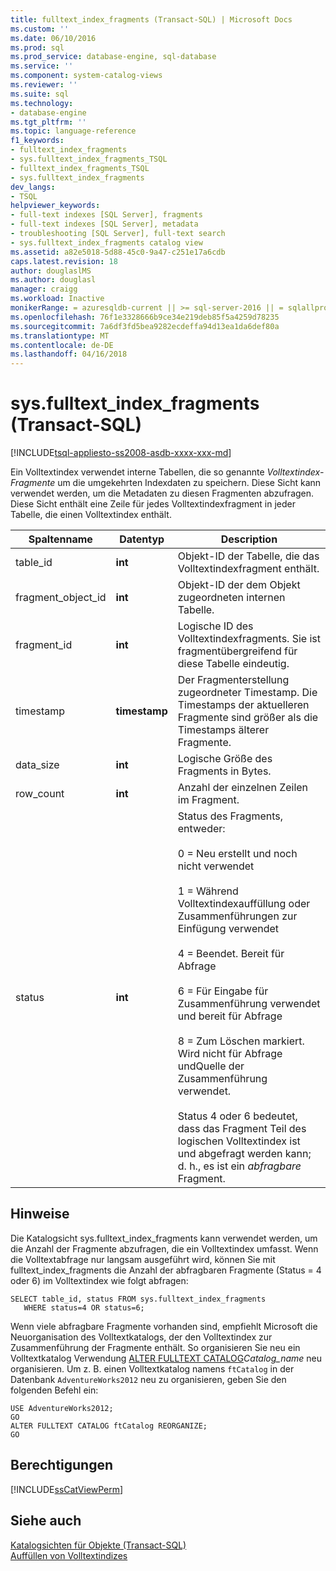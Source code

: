 ```yaml
---
title: fulltext_index_fragments (Transact-SQL) | Microsoft Docs
ms.custom: ''
ms.date: 06/10/2016
ms.prod: sql
ms.prod_service: database-engine, sql-database
ms.service: ''
ms.component: system-catalog-views
ms.reviewer: ''
ms.suite: sql
ms.technology:
- database-engine
ms.tgt_pltfrm: ''
ms.topic: language-reference
f1_keywords:
- fulltext_index_fragments
- sys.fulltext_index_fragments_TSQL
- fulltext_index_fragments_TSQL
- sys.fulltext_index_fragments
dev_langs:
- TSQL
helpviewer_keywords:
- full-text indexes [SQL Server], fragments
- full-text indexes [SQL Server], metadata
- troubleshooting [SQL Server], full-text search
- sys.fulltext_index_fragments catalog view
ms.assetid: a82e5018-5d88-45c0-9a47-c251e17a6cdb
caps.latest.revision: 18
author: douglaslMS
ms.author: douglasl
manager: craigg
ms.workload: Inactive
monikerRange: = azuresqldb-current || >= sql-server-2016 || = sqlallproducts-allversions
ms.openlocfilehash: 76f1e3328666b9ce34e219deb85f5a4259d78235
ms.sourcegitcommit: 7a6df3fd5bea9282ecdeffa94d13ea1da6def80a
ms.translationtype: MT
ms.contentlocale: de-DE
ms.lasthandoff: 04/16/2018
---
```

# <a name="sysfulltextindexfragments-transact-sql"></a>sys.fulltext_index_fragments (Transact-SQL)
[!INCLUDE[tsql-appliesto-ss2008-asdb-xxxx-xxx-md](../../includes/tsql-appliesto-ss2008-asdb-xxxx-xxx-md.md)]

  Ein Volltextindex verwendet interne Tabellen, die so genannte *Volltextindex-Fragmente* um die umgekehrten Indexdaten zu speichern. Diese Sicht kann verwendet werden, um die Metadaten zu diesen Fragmenten abzufragen. Diese Sicht enthält eine Zeile für jedes Volltextindexfragment in jeder Tabelle, die einen Volltextindex enthält.  
 
  
|Spaltenname|Datentyp|Description|  
|-----------------|---------------|-----------------|  
|table_id|**int**|Objekt-ID der Tabelle, die das Volltextindexfragment enthält.|  
|fragment_object_id|**int**|Objekt-ID der dem Objekt zugeordneten internen Tabelle.|  
|fragment_id|**int**|Logische ID des Volltextindexfragments. Sie ist fragmentübergreifend für diese Tabelle eindeutig.|  
|timestamp|**timestamp**|Der Fragmenterstellung zugeordneter Timestamp. Die Timestamps der aktuelleren Fragmente sind größer als die Timestamps älterer Fragmente.|  
|data_size|**int**|Logische Größe des Fragments in Bytes.|  
|row_count|**int**|Anzahl der einzelnen Zeilen im Fragment.|  
|status|**int**|Status des Fragments, entweder:<br /><br /> 0 = Neu erstellt und noch nicht verwendet<br /><br /> 1 = Während Volltextindexauffüllung oder Zusammenführungen zur Einfügung verwendet<br /><br /> 4 = Beendet. Bereit für Abfrage<br /><br /> 6 = Für Eingabe für Zusammenführung verwendet und bereit für Abfrage<br /><br /> 8 = Zum Löschen markiert. Wird nicht für Abfrage undQuelle der Zusammenführung verwendet.<br /><br /> Status 4 oder 6 bedeutet, dass das Fragment Teil des logischen Volltextindex ist und abgefragt werden kann; d. h., es ist ein *abfragbare* Fragment.|  
  
## <a name="remarks"></a>Hinweise  
 Die Katalogsicht sys.fulltext_index_fragments kann verwendet werden, um die Anzahl der Fragmente abzufragen, die ein Volltextindex umfasst. Wenn die Volltextabfrage nur langsam ausgeführt wird, können Sie mit fulltext_index_fragments die Anzahl der abfragbaren Fragmente (Status = 4 oder 6) im Volltextindex wie folgt abfragen:  
  
```  
SELECT table_id, status FROM sys.fulltext_index_fragments  
   WHERE status=4 OR status=6;  
```  
  
 Wenn viele abfragbare Fragmente vorhanden sind, empfiehlt Microsoft die Neuorganisation des Volltextkatalogs, der den Volltextindex zur Zusammenführung der Fragmente enthält. So organisieren Sie neu ein Volltextkatalog Verwendung [ALTER FULLTEXT CATALOG](../../t-sql/statements/alter-fulltext-catalog-transact-sql.md)*Catalog_name* neu organisieren. Um z. B. einen Volltextkatalog namens `ftCatalog` in der Datenbank `AdventureWorks2012` neu zu organisieren, geben Sie den folgenden Befehl ein:  
  
```  
USE AdventureWorks2012;  
GO  
ALTER FULLTEXT CATALOG ftCatalog REORGANIZE;  
GO  
```  
  
## <a name="permissions"></a>Berechtigungen  
 [!INCLUDE[ssCatViewPerm](../../includes/sscatviewperm-md.md)]  
  
## <a name="see-also"></a>Siehe auch  
 [Katalogsichten für Objekte &#40;Transact-SQL&#41;](../../relational-databases/system-catalog-views/object-catalog-views-transact-sql.md)   
 [Auffüllen von Volltextindizes](../../relational-databases/search/populate-full-text-indexes.md)  
  
  
